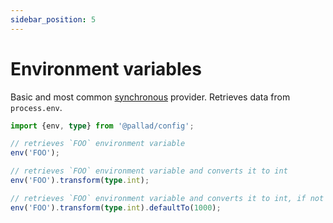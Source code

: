 ```yaml
---
sidebar_position: 5
---
```


# Environment variables

Basic and most common [synchronous](./#introduction-to-providers) provider. Retrieves data from `process.env`.

```ts
import {env, type} from '@pallad/config';

// retrieves `FOO` environment variable
env('FOO');

// retrieves `FOO` environment variable and converts it to int
env('FOO').transform(type.int);

// retrieves `FOO` environment variable and converts it to int, if not available uses: 1000
env('FOO').transform(type.int).defaultTo(1000); 
```
